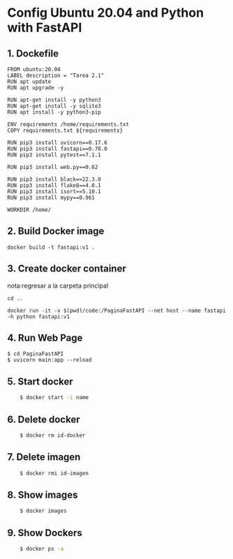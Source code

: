# Config Ubuntu 20.04 and Python with FastAPI

## 1. Dockefile 
```
FROM ubuntu:20.04
LABEL description = "Tarea 2.1"
RUN apt update
RUN apt upgrade -y

RUN apt-get install -y python3
RUN apt-get install -y sqlite3
RUN apt install -y python3-pip

ENV requirements /home/requirements.txt
COPY requirements.txt ${requirements}

RUN pip3 install uvicorn==0.17.6
RUN pip3 install fastapi==0.78.0
RUN pip3 install pytest==7.1.1

RUN pip3 install web.py==0.62

RUN pip3 install black==22.3.0
RUN pip3 install flake8==4.0.1
RUN pip3 install isort==5.10.1
RUN pip3 install mypy==0.961

WORKDIR /home/
```

## 2. Build Docker image
```
docker build -t fastapi:v1 .
```

## 3. Create docker container
nota:regresar a la carpeta principal
```
cd ..
```

```
docker run -it -v $(pwd)/code:/PaginaFastAPI --net host --name fastapi -h python fastapi:v1
```

## 4. Run Web Page

```
$ cd PaginaFastAPI
$ uvicorn main:app --reload
```

## 5. Start docker

```bash
    $ docker start -i name
```

## 6. Delete docker

```bash
    $ docker rm id-docker
```
## 7. Delete imagen

```bash
    $ docker rmi id-imagen
```
## 8. Show images

```bash
    $ docker images
```
## 9. Show Dockers

```bash
    $ docker ps -a
```